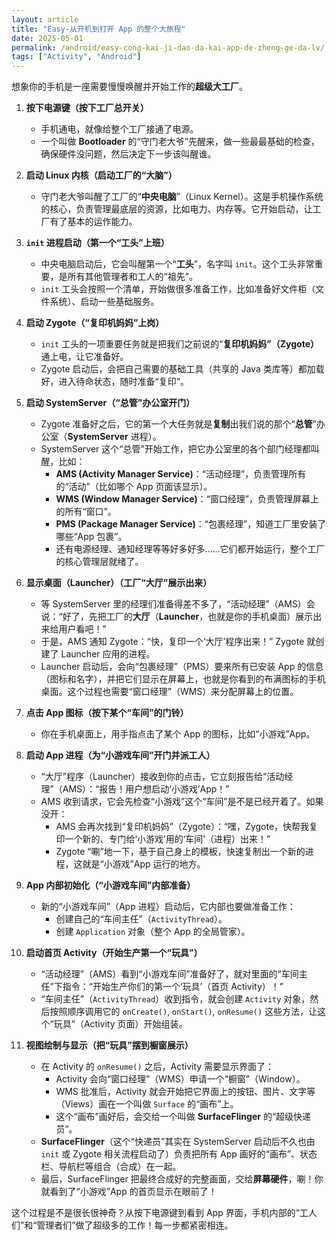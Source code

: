 ```yaml
---
layout: article
title: "Easy-从开机到打开 App 的整个大旅程"
date: 2025-05-01
permalink: /android/easy-cong-kai-ji-dao-da-kai-app-de-zheng-ge-da-lv/
tags: ["Activity", "Android"]
---
```


 

想象你的手机是一座需要慢慢唤醒并开始工作的**超级大工厂**。

1. **按下电源键（按下工厂总开关）**
    
    - 手机通电，就像给整个工厂接通了电源。
    - 一个叫做 **Bootloader** 的“守门老大爷”先醒来，做一些最最基础的检查，确保硬件没问题，然后决定下一步该叫醒谁。

2. **启动 Linux 内核（启动工厂的“大脑”）**
    
    - 守门老大爷叫醒了工厂的“**中央电脑**”（Linux Kernel）。这是手机操作系统的核心，负责管理最底层的资源，比如电力、内存等。它开始启动，让工厂有了基本的运作能力。

3. **`init` 进程启动（第一个“工头”上班）**
    
    - 中央电脑启动后，它会叫醒第一个“**工头**”，名字叫 `init`。这个工头非常重要，是所有其他管理者和工人的“祖先”。
    - `init` 工头会按照一个清单，开始做很多准备工作，比如准备好文件柜（文件系统）、启动一些基础服务。

4. **启动 Zygote（“复印机妈妈”上岗）**
    
    - `init` 工头的一项重要任务就是把我们之前说的“**复印机妈妈”（Zygote）** 通上电，让它准备好。
    - Zygote 启动后，会把自己需要的基础工具（共享的 Java 类库等）都加载好，进入待命状态，随时准备“复印”。

5. **启动 SystemServer（“总管”办公室开门）**
    
    - Zygote 准备好之后，它的第一个大任务就是**复制**出我们说的那个“**总管**”办公室（**SystemServer** 进程）。
    - SystemServer 这个“总管”开始工作，把它办公室里的各个部门经理都叫醒，比如：
        - **AMS (Activity Manager Service)**：“活动经理”，负责管理所有的“活动”（比如哪个 App 页面该显示）。
        - **WMS (Window Manager Service)**：“窗口经理”，负责管理屏幕上的所有“窗口”。
        - **PMS (Package Manager Service)**：“包裹经理”，知道工厂里安装了哪些“App 包裹”。
        - 还有电源经理、通知经理等等好多好多……它们都开始运行，整个工厂的核心管理层就绪了。

6. **显示桌面（Launcher）（工厂“大厅”展示出来）**
    
    - 等 SystemServer 里的经理们准备得差不多了，“活动经理”（AMS）会说：“好了，先把工厂的**大厅**（**Launcher**，也就是你的手机桌面）展示出来给用户看吧！”
    - 于是，AMS 通知 Zygote：“快，复印一个‘大厅’程序出来！” Zygote 就创建了 Launcher 应用的进程。
    - Launcher 启动后，会向“包裹经理”（PMS）要来所有已安装 App 的信息（图标和名字），并把它们显示在屏幕上，也就是你看到的布满图标的手机桌面。这个过程也需要“窗口经理”（WMS）来分配屏幕上的位置。

7. **点击 App 图标（按下某个“车间”的门铃）**
    
    - 你在手机桌面上，用手指点击了某个 App 的图标，比如“小游戏”App。

8. **启动 App 进程（为“小游戏车间”开门并派工人）**
    
    - “大厅”程序（Launcher）接收到你的点击，它立刻报告给“活动经理”（AMS）：“报告！用户想启动‘小游戏’App！”
    - AMS 收到请求，它会先检查“小游戏”这个“车间”是不是已经开着了。如果没开：
        - AMS 会再次找到“复印机妈妈”（Zygote）：“嘿，Zygote，快帮我复印一个新的、专门给‘小游戏’用的‘车间’（进程）出来！”
        - Zygote “唰”地一下，基于自己身上的模板，快速复制出一个新的进程，这就是“小游戏”App 运行的地方。

9. **App 内部初始化（“小游戏车间”内部准备）**
    
    - 新的“小游戏车间”（App 进程）启动后，它内部也要做准备工作：
        - 创建自己的“车间主任”（`ActivityThread`）。
        - 创建 `Application` 对象（整个 App 的全局管家）。

10. **启动首页 Activity（开始生产第一个“玩具”）**
    
    - “活动经理”（AMS）看到“小游戏车间”准备好了，就对里面的“车间主任”下指令：“开始生产你们的第一个‘玩具’（首页 Activity）！”
    - “车间主任”（`ActivityThread`）收到指令，就会创建 `Activity` 对象，然后按照顺序调用它的 `onCreate()`, `onStart()`, `onResume()` 这些方法，让这个“玩具”（Activity 页面）开始组装。

11. **视图绘制与显示（把“玩具”摆到橱窗展示）**
    
    - 在 Activity 的 `onResume()` 之后，Activity 需要显示界面了：
        - Activity 会向“窗口经理”（WMS）申请一个“橱窗”（Window）。
        - WMS 批准后，Activity 就会开始把它界面上的按钮、图片、文字等（Views）画在一个叫做 `Surface` 的“画布”上。
        - 这个“画布”画好后，会交给一个叫做 **SurfaceFlinger** 的“超级快递员”。
    - **SurfaceFlinger**（这个“快递员”其实在 SystemServer 启动后不久也由 `init` 或 Zygote 相关流程启动了）负责把所有 App 画好的“画布”、状态栏、导航栏等组合（合成）在一起。
    - 最后，SurfaceFlinger 把最终合成好的完整画面，交给**屏幕硬件**，唰！你就看到了“小游戏”App 的首页显示在眼前了！

这个过程是不是很长很神奇？从按下电源键到看到 App 界面，手机内部的“工人们”和“管理者们”做了超级多的工作！每一步都紧密相连。
